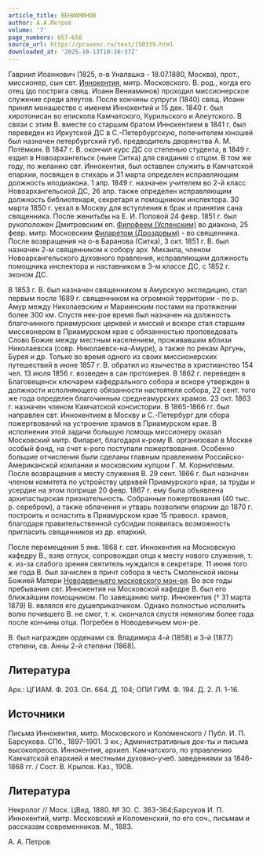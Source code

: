 ```yaml
---
article_title: ВЕНИАМИНОВ
author: А.А.Петров
volume: '7'
page_numbers: 657-658
source_url: https://pravenc.ru/text/150339.html
downloaded_at: '2025-10-13T10:16:37Z'
---
```


Гавриил Иоаннович (1825, о-в Уналашка - 18.07.1880, Москва), прот., миссионер, сын свт. [Иннокентия](https://pravenc.ru/text/Иннокентий.html), митр. Московского. В. род., когда его отец (до пострига свящ. Иоанн Вениаминов) проходил миссионерское служение среди алеутов. После кончины супруги (1840) свящ. Иоанн принял монашество с именем Иннокентий и 15 дек. 1840 г. был хиротонисан во епископа Камчатского, Курильского и Алеутского. В связи с этим В. вместе со старшим братом Иннокентием в 1841 г. был переведен из Иркутской ДС в С.-Петербургскую, попечителем юношей был назначен петербургский губ. предводитель дворянства А. М. Потёмкин. В 1847 г. В. окончил курс ДС со степенью студента, в 1849 г. ездил в Новоархангельск (ныне Ситка) для свидания с отцом. В том же году, по желанию свт. Иннокентия, был оставлен служить в Камчатской епархии, посвящен в стихарь и 31 марта определен исправляющим должность иподиакона. 1 апр. 1849 г. назначен учителем во 2-й класс Новоархангельской ДС, 26 апр. также определен исправляющим должность библиотекаря, секретаря и помощником инспектора. 30 марта 1850 г. уехал в Москву для вступления в брак и принятия сана священника. После женитьбы на Е. И. Поповой 24 февр. 1851 г. был рукоположен Дмитровским еп. [Филофеем (Успенским)](<https://pravenc.ru/text/Филофеем (Успенским).html>) во диакона, 25 февр. митр. Московским [Филаретом (Дроздовым)](<https://pravenc.ru/text/Филаретом (Дроздовым).html>) - во священника. После возвращения на о-в Баранова (Ситка), 3 окт. 1851 г. В. был назначен 2-м священником к собору арх. Михаила, членом Новоархангельского духовного правления, исправляющим должность помощника инспектора и наставником в 3-м классе ДС, с 1852 г. эконом ДС.

В 1853 г. В. был назначен священником в Амурскую экспедицию, стал первым после 1689 г. священником на огромной территории - по р. Амур между Николаевским и Мариинским постами на протяжении более 300 км. Спустя нек-рое время был назначен на должность благочинного приамурских церквей и миссий и вскоре стал старшим миссионером в Приамурском крае с обязанностью проповедовать Слово Божие между местным населением, проживавшим вблизи Николаевска (совр. Николаевск-на-Амуре), а также по рекам Аргунь, Бурея и др. Только во время одного из своих миссионерских путешествий в июне 1857 г. В. обратил из язычества в христианство 154 чел. 13 июля 1856 г. возведен в сан протоиерея. В 1862 г. переведен в Благовещенск ключарем кафедрального собора и вскоре утвержден в должности исполняющего обязанности настоятеля собора, 22 сент. того же года определен благочинным среднеамурских храмов. 23 окт. 1863 г. назначен членом Камчатской консистории. В 1865-1866 гг. был направлен свт. Иннокентием в Москву и С.-Петербург для сбора пожертвований на устроение храмов в Приамурском крае. В исполнении этой задачи большую помощь миссионеру оказал Московский митр. Филарет, благодаря к-рому В. организовал в Москве особый фонд, на счет к-рого поступали пожертвования. Особенно большие отчисления были сделаны главным правлением Российско-Американской компании и московским купцом Г. М. Корниловым. После возвращения к месту служения В. 29 сент. 1866 г. был назначен членом комитета по устройству церквей Приамурского края, за труды и усердие на этом поприще 20 февр. 1867 г. ему была объявлена архипастырская признательность. Собранные пожертвования (40 тыс. р. серебром), а также облачения и утварь позволили епархии до 1870 г. построить и оснастить в Приамурском крае 15 правосл. храмов, благодаря правительственной субсидии появилась возможность пригласить священников из др. епархий.

После перемещения 5 янв. 1868 г. свт. Иннокентия на Московскую кафедру В., взяв отпуск, сопровождал отца к месту нового служения, т. к. из-за слабого зрения святитель нуждался в секретаре. 11 июня того же года В. был зачислен в причт собора в честь Смоленской иконы Божией Матери [Новодевичьего московского мон-ря](<https://pravenc.ru/text/НОВОДЕВИЧИЙ МОСКОВСКИЙ В ЧЕСТЬ СМОЛЕНСКОЙ ИКОНЫ БОЖИЕЙ МАТЕРИ ЖЕНСКИЙ МОНАСТЫРЬ.html>). Во все годы пребывания свт. Иннокентия на Московской кафедре В. был его ближайшим помощником. По завещанию митр. Иннокентия († 31 марта 1879) В. являлся его душеприказчиком. Однако полностью исполнить волю почившего В. не смог, т. к. скончался спустя немногим более года после кончины отца. Погребен в Новодевичьем мон-ре.

В. был награжден орденами св. Владимира 4-й (1858) и 3-й (1877) степени, св. Анны 2-й степени (1868).

## Литература

Арх.: ЦГИАМ. Ф. 203. Оп. 664. Д. 104; ОПИ ГИМ. Ф. 194. Д. 2. Л. 1-16.

## Источники

Письма Иннокентия, митр. Московского и Коломенского / Публ. И. П. Барсукова. СПб., 1897-1901. 3 кн.; Административные док-ты и письма высокопреосв. Иннокентия, архиеп. Камчатского, по управлению Камчатской епархией и местными духовно-учеб. заведениями за 1846-1868 гг. / Сост. В. Крылов. Каз., 1908.

## Литература

Некролог // Моск. ЦВед. 1880. № 30. С. 363-364;Барсуков И. П. Иннокентий, митр. Московский и Коломенский, по его соч., письмам и рассказам современников. М., 1883.

А. А. Петров
